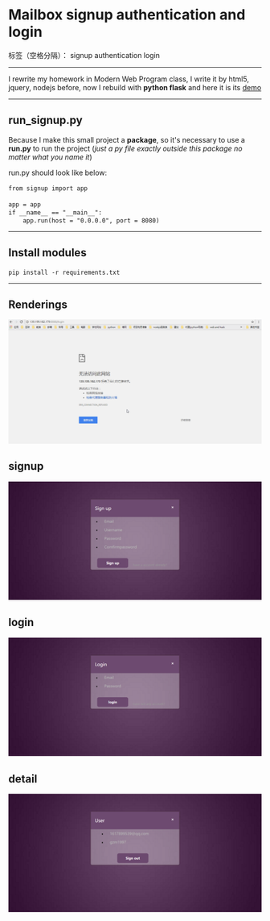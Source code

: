 # Mailbox signup authentication and login

标签（空格分隔）： signup authentication login 


----------

I rewrite my homework in Modern Web Program class, I write it by html5, jquery, nodejs before, now I rebuild with **python flask** and here it is its [demo][1]


----------
## run_signup.py ##
Because I make this small project a **package**, so it's necessary to use a **run.py** to run the project (*just a py file exactly outside this package no matter what you name it*)

run.py should look like below:
```
from signup import app

app = app
if __name__ == "__main__":
	app.run(host = "0.0.0.0", port = 8080)
```


----------
## Install modules ##

    pip install -r requirements.txt

----------
## Renderings ##
![Rendering][2]

## signup ##
![signup][3]

## login ##
![login][4]

## detail ##
![detail][5]


  [1]: http://139.199.182.179/signup
  [2]: https://github.com/gzm1997/signup/blob/master/screenshots/signup.gif?raw=true
  [3]: https://github.com/gzm1997/signup/blob/master/screenshots/signup.png?raw=true
  [4]: https://github.com/gzm1997/signup/blob/master/screenshots/login.png?raw=true
  [5]: https://github.com/gzm1997/signup/blob/master/screenshots/detail.png?raw=true
